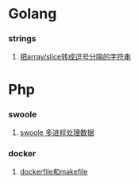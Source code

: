 # Golang
### strings
  1. [把array/slice转成逗号分隔的字符串](https://github.com/QiaoJie01/doc/blob/master/go/strings/%E6%8A%8Aarray/slice%E8%BD%AC%E6%88%90%E9%80%97%E5%8F%B7%E5%88%86%E9%9A%94%E7%9A%84%E5%AD%97%E7%AC%A6%E4%B8%B2.md)

# Php
### swoole
  1. [swoole 多进程处理数据](/php/swoole/pool1.md)
### docker
  1. [dockerfile和makefile](/php/docker)